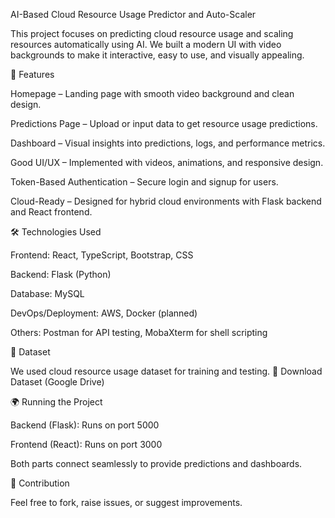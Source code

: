 AI-Based Cloud Resource Usage Predictor and Auto-Scaler

This project focuses on predicting cloud resource usage and scaling resources automatically using AI. We built a modern UI with video backgrounds to make it interactive, easy to use, and visually appealing.

🚀 Features

Homepage – Landing page with smooth video background and clean design.

Predictions Page – Upload or input data to get resource usage predictions.

Dashboard – Visual insights into predictions, logs, and performance metrics.

Good UI/UX – Implemented with videos, animations, and responsive design.

Token-Based Authentication – Secure login and signup for users.

Cloud-Ready – Designed for hybrid cloud environments with Flask backend and React frontend.

🛠️ Technologies Used

Frontend: React, TypeScript, Bootstrap, CSS

Backend: Flask (Python)

Database: MySQL

DevOps/Deployment: AWS, Docker (planned)

Others: Postman for API testing, MobaXterm for shell scripting

📂 Dataset

We used cloud resource usage dataset for training and testing.
🔗 Download Dataset (Google Drive)

🌍 Running the Project

Backend (Flask): Runs on port 5000

Frontend (React): Runs on port 3000

Both parts connect seamlessly to provide predictions and dashboards.


🤝 Contribution

Feel free to fork, raise issues, or suggest improvements.
